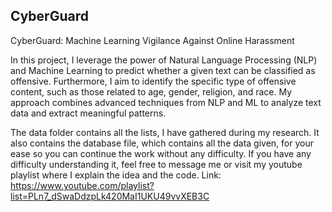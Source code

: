 ## CyberGuard

CyberGuard: Machine Learning Vigilance Against Online Harassment

In this project, I leverage the power of Natural Language Processing (NLP) and Machine Learning to predict whether a given text can be classified as offensive. Furthermore, I aim to identify the specific type of offensive content, such as those related to age, gender, religion, and race. My approach combines advanced techniques from NLP and ML to analyze text data and extract meaningful patterns. 

The data folder contains all the lists, I have gathered during my research. It also contains the database file, which contains all the data given, for your ease so you can continue the work without any difficulty. If you have any difficulty understanding it, feel free to message me or visit my youtube playlist where I explain the idea and the code. 
Link: https://www.youtube.com/playlist?list=PLn7_dSwaDdzpLk420MaI1UKU49vvXEB3C
